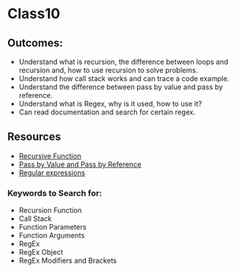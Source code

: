 # Class10


## Outcomes:
- Understand what is recursion, the difference between loops and recursion and, how to use recursion to solve problems.
- Understand how call stack works and can trace a code example.
- Understand the difference between pass by value and pass by reference.
- Understand what is Regex, why is it used, how to use it?
- Can read documentation and search for certain regex.

## Resources
* [Recursive Function](https://www.javascripttutorial.net/javascript-recursive-function/)
* [Pass by Value and Pass by Reference](https://www.geeksforgeeks.org/pass-by-value-and-pass-by-reference-in-javascript/)
* [Regular expressions](https://developer.mozilla.org/en-US/docs/Web/JavaScript/Guide/Regular_Expressions)

### Keywords to Search for: 
* Recursion Function
* Call Stack
* Function Parameters
* Function Arguments
* RegEx
* RegEx Object
* RegEx Modifiers and Brackets